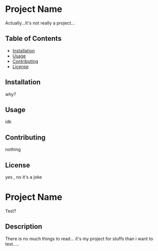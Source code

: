 # Project Name

Actually...It's not really a project...

## Table of Contents

- [Installation](#installation)
- [Usage](#usage)
- [Contributing](#contributing)
- [License](#license)

## Installation

why?

## Usage

idk


## Contributing

nothing 


## License

yes , no it's a joke 


# Project Name
Test?
## Description

There is no much things to read... it's my project for stuffs than i want to test.....
